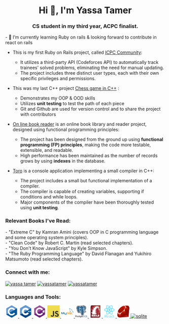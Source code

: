 <h1 align="center">Hi 👋, I'm Yassa Tamer</h1>
<h3 align="center">CS student in my third year, ACPC finalist.</h3>
- 🌱 I’m currently learning Ruby on rails & looking forward to contribute in react on rails


- This is my first Ruby on Rails project, called [ICPC Community](https://github.com/Yassa-hue/IcpcSohagCommunity):
  - It utilizes a third-party API (Codeforces API) to automatically track trainees' solved problems, eliminating the need for manual updating.
  - The project includes three distinct user types, each with their own specific privileges and permissions.   



- This was my last C++ project [Chess game in C++](https://github.com/Yassa-hue/chess/) : 
  - Demonstrates my OOP & OOD skills
  - Utilizes **unit testing** to test the path of each piece
  - Git and Github are used for version control and to share the project with contributors



- [On line book reader](https://github.com/Yassa-hue/BookLib) is an online book library and reader project, designed using functional programming principles:
  - The project has been designed from the ground up using **functional programming (FP) principles**, making the code more testable, extensible, and readable.
  - High performance has been maintained as the number of records grows by using **indexes** in the database.

- [Toro](https://github.com/Yassa-hue/toro) is a console application implementing a small compiler in C++:
  -  The project includes a small but functional implementation of a compiler.
  -  The compiler is capable of creating variables, supporting if conditions and while loops.
  -  Major components of the compiler have been thoroughly tested using **unit testing**.



<h3 align="left">Relevant Books I've Read:</h3>
- "Extreme C" by Kamran Amini (covers OOP in C programming language and some operating system principles).<br>
- "Clean Code" by Robert C. Martin (read selected chapters).<br>
- "You Don't Know JavaScript" by Kyle Simpson.<br>
- "The Ruby Programming Language" by David Flanagan and Yukihiro Matsumoto (read selected chapters).<br>


<h3 align="left">Connect with me:</h3>
<p align="left">
<a href="https://linkedin.com/in/yassa-tamer-13492019b/" target="blank"><img align="center" src="https://raw.githubusercontent.com/rahuldkjain/github-profile-readme-generator/master/src/images/icons/Social/linked-in-alt.svg" alt="yassa tamer" height="30" width="40" /></a>
<a href="https://codeforces.com/profile/YassaTamer" target="blank"><img align="center" src="https://raw.githubusercontent.com/rahuldkjain/github-profile-readme-generator/master/src/images/icons/Social/codeforces.svg" alt="yassatamer" height="30" width="40" /></a>
<a href="https://www.leetcode.com/YassaTamer" target="blank"><img align="center" src="https://raw.githubusercontent.com/rahuldkjain/github-profile-readme-generator/master/src/images/icons/Social/leet-code.svg" alt="yassatamer" height="30" width="40" /></a>
</p>

<h3 align="left">Languages and Tools:</h3>
<p align="left"> <a href="https://www.cprogramming.com/" target="_blank" rel="noreferrer"> <img src="https://raw.githubusercontent.com/devicons/devicon/master/icons/c/c-original.svg" alt="c" width="40" height="40"/> </a> <a href="https://www.w3schools.com/cpp/" target="_blank" rel="noreferrer"> <img src="https://raw.githubusercontent.com/devicons/devicon/master/icons/cplusplus/cplusplus-original.svg" alt="cplusplus" width="40" height="40"/> </a> <a href="https://www.w3schools.com/cs/" target="_blank" rel="noreferrer"> <img src="https://raw.githubusercontent.com/devicons/devicon/master/icons/csharp/csharp-original.svg" alt="csharp" width="40" height="40"/> </a> <a href="https://developer.mozilla.org/en-US/docs/Web/JavaScript" target="_blank" rel="noreferrer"> <img src="https://raw.githubusercontent.com/devicons/devicon/master/icons/javascript/javascript-original.svg" alt="javascript" width="40" height="40"/> </a> <a href="https://www.mysql.com/" target="_blank" rel="noreferrer"> <img src="https://raw.githubusercontent.com/devicons/devicon/master/icons/mysql/mysql-original-wordmark.svg" alt="mysql" width="40" height="40"/> </a> <a href="https://www.postgresql.org" target="_blank" rel="noreferrer"> <img src="https://raw.githubusercontent.com/devicons/devicon/master/icons/postgresql/postgresql-original-wordmark.svg" alt="postgresql" width="40" height="40"/> </a> <a href="https://rubyonrails.org" target="_blank" rel="noreferrer"> <img src="https://raw.githubusercontent.com/devicons/devicon/master/icons/rails/rails-original-wordmark.svg" alt="rails" width="40" height="40"/> </a> <a href="https://reactjs.org/" target="_blank" rel="noreferrer"> <img src="https://raw.githubusercontent.com/devicons/devicon/master/icons/react/react-original-wordmark.svg" alt="react" width="40" height="40"/> </a> <a href="https://www.ruby-lang.org/en/" target="_blank" rel="noreferrer"> <img src="https://raw.githubusercontent.com/devicons/devicon/master/icons/ruby/ruby-original.svg" alt="ruby" width="40" height="40"/> </a> <a href="https://www.sqlite.org/" target="_blank" rel="noreferrer"> <img src="https://www.vectorlogo.zone/logos/sqlite/sqlite-icon.svg" alt="sqlite" width="40" height="40"/> </a> </p>



